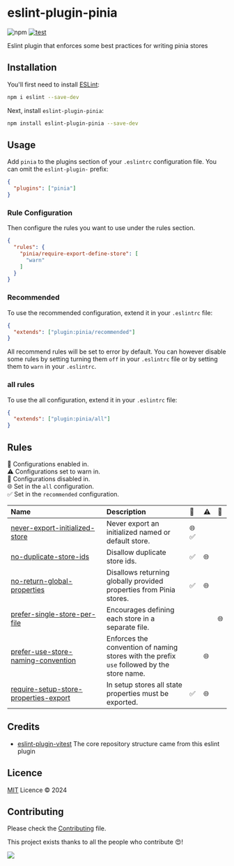 # eslint-plugin-pinia

![npm](https://img.shields.io/npm/v/eslint-plugin-pinia)
[![test](https://github.com/lisilinhart/eslint-plugin-pinia/actions/workflows/test.yml/badge.svg?branch=main)](https://github.com/lisilinhart/eslint-plugin-pinia/actions/workflows/test.yml)

Eslint plugin that enforces some best practices for writing pinia stores

## Installation

You'll first need to install [ESLint](https://eslint.org/):

```sh
npm i eslint --save-dev
```

Next, install `eslint-plugin-pinia`:

```sh
npm install eslint-plugin-pinia --save-dev
```

## Usage

Add `pinia` to the plugins section of your `.eslintrc` configuration file. You can omit the `eslint-plugin-` prefix:

```json
{
  "plugins": ["pinia"]
}
```

### Rule Configuration

Then configure the rules you want to use under the rules section.

```json
{
  "rules": {
    "pinia/require-export-define-store": [
      "warn"
    ]
  }
}
```

### Recommended

To use the recommended configuration, extend it in your `.eslintrc` file:

```json
{
  "extends": ["plugin:pinia/recommended"]
}
```

All recommend rules will be set to error by default. You can however disable some rules by setting turning them `off` in your `.eslintrc` file or by setting them to `warn` in your `.eslintrc`.

### all rules

To use the all configuration, extend it in your `.eslintrc` file:

```json
{
  "extends": ["plugin:pinia/all"]
}
```

## Rules

<!-- begin auto-generated rules list -->

💼 Configurations enabled in.\
⚠️ Configurations set to warn in.\
🚫 Configurations disabled in.\
🌐 Set in the `all` configuration.\
✅ Set in the `recommended` configuration.

| Name                                                                                         | Description                                                                                | 💼   | ⚠️ | 🚫 |
| :------------------------------------------------------------------------------------------- | :----------------------------------------------------------------------------------------- | :--- | :- | :- |
| [never-export-initialized-store](docs/rules/never-export-initialized-store.md)               | Never export an initialized named or default store.                                        | 🌐 ✅ |    |    |
| [no-duplicate-store-ids](docs/rules/no-duplicate-store-ids.md)                               | Disallow duplicate store ids.                                                              | ✅    | 🌐 |    |
| [no-return-global-properties](docs/rules/no-return-global-properties.md)                     | Disallows returning globally provided properties from Pinia stores.                        | ✅    | 🌐 |    |
| [prefer-single-store-per-file](docs/rules/prefer-single-store-per-file.md)                   | Encourages defining each store in a separate file.                                         |      |    | 🌐 |
| [prefer-use-store-naming-convention](docs/rules/prefer-use-store-naming-convention.md)       | Enforces the convention of naming stores with the prefix `use` followed by the store name. |      | 🌐 |    |
| [require-setup-store-properties-export](docs/rules/require-setup-store-properties-export.md) | In setup stores all state properties must be exported.                                     | ✅    | 🌐 |    |

<!-- end auto-generated rules list -->

## Credits

- [eslint-plugin-vitest](https://github.com/veritem/eslint-plugin-vitest) The core repository structure came from this eslint plugin

## Licence

[MIT](https://github.com/lisilinhart/eslint-plugin-pinia/blob/main/LICENSE) Licence &copy; 2024

## Contributing

Please check the [Contributing](https://github.com/lisilinhart/eslint-plugin-pinia/blob/main/.github/CONTRIBUTING.md) file.

This project exists thanks to all the people who contribute 😍!

<a href="https://github.com/lisilinhart/eslint-plugin-pinia/graphs/contributors">
  <img src="https://contrib.rocks/image?repo=lisilinhart/eslint-plugin-pinia" />
</a>
